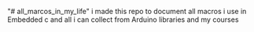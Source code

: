 "# all_marcos_in_my_life" 
i made this repo to document all macros i use in Embedded c and all i can collect from Arduino libraries and my courses
